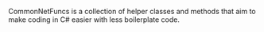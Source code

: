 CommonNetFuncs is a collection of helper classes and methods that aim to make coding in C# easier with less boilerplate code.
